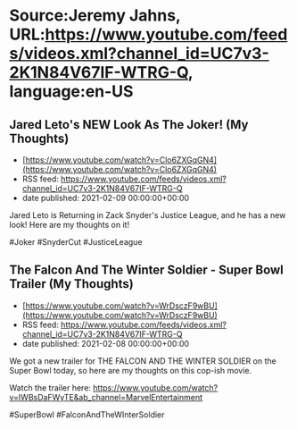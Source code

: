 # Source:Jeremy Jahns, URL:https://www.youtube.com/feeds/videos.xml?channel_id=UC7v3-2K1N84V67IF-WTRG-Q, language:en-US

## Jared Leto's NEW Look As The Joker! (My Thoughts)
 - [https://www.youtube.com/watch?v=Clo6ZXGqGN4](https://www.youtube.com/watch?v=Clo6ZXGqGN4)
 - RSS feed: https://www.youtube.com/feeds/videos.xml?channel_id=UC7v3-2K1N84V67IF-WTRG-Q
 - date published: 2021-02-09 00:00:00+00:00

Jared Leto is Returning in Zack Snyder's Justice League, and he has a new look! Here are my thoughts on it!

#Joker #SnyderCut #JusticeLeague

## The Falcon And The Winter Soldier - Super Bowl Trailer (My Thoughts)
 - [https://www.youtube.com/watch?v=WrDsczF9wBU](https://www.youtube.com/watch?v=WrDsczF9wBU)
 - RSS feed: https://www.youtube.com/feeds/videos.xml?channel_id=UC7v3-2K1N84V67IF-WTRG-Q
 - date published: 2021-02-08 00:00:00+00:00

We got a new trailer for THE FALCON AND THE WINTER SOLDIER on the Super Bowl today, so here are my thoughts on this cop-ish movie.

Watch the trailer here: https://www.youtube.com/watch?v=IWBsDaFWyTE&ab_channel=MarvelEntertainment

#SuperBowl #FalconAndTheWInterSoldier

